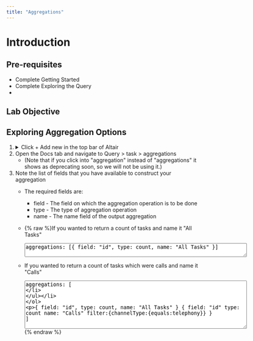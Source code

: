 ```yaml
---
title: "Aggregations"
---
```



# Introduction



## Pre-requisites
- Complete Getting Started
- Complete Exploring the Query
- 


## Lab Objective



<!-- ## Aggregation Types
- count
- sum
- average
- max
- min
- cardinality  -->

## Exploring Aggregation Options
1. <details><summary>Click + Add new in the top bar of Altair </summary>
         <img src="https://webexcc-sa.github.io/tools/gql/images/addNew.png"/>
         </details>
2. Open the Docs tab and navigate to Query > task > aggregations 
   - (Note that if you click into "aggregation" instead of "aggregations" it shows as deprecating soon, so we will not be using it.)
3. Note the list of fields that you have available to construct your aggregation
   - The required fields are:
     -  field - The field on which the aggregation operation is to be done
     -  type - The type of aggregation operation
     -  name - The name field of the output aggregation
  
   - {% raw %}If you wanted to return a count of tasks and name it "All Tasks"
        <textarea spellcheck="false" cols="70" rows="2">aggregations: [{ field: "id", type: count, name: "All Tasks" }]</textarea>

   - If you wanted to return a count of tasks which were calls and name it "Calls"
     <textarea spellcheck="false" cols="70" rows="8">aggregations: [
  { field: "id", type: count, name: "All Tasks" }
  {
  field: "id"
  type: count 
  name: "Calls" 
  filter:{channelType:{equals:telephony}}
  }
  ]</textarea>
{% endraw %}


<!-- <textarea spellcheck="false" cols="70" rows="4"></textarea> -->